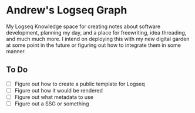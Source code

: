 # Andrew's Logseq Graph

My Logseq Knowledge space for creating notes about software development, planning my day, and 
a place for freewriting, idea threading, and much much more. I intend on deploying this with 
my new digital garden at some point in the future or figuring out how to integrate them in
some manner. 

## To Do

- [ ] Figure out how to create a public template for Logseq
- [ ] Figure out how it would be rendered
- [ ] Figure out what metadata to use
- [ ] Figure out a SSG or something
